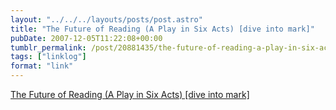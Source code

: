 ```yaml
---
layout: "../../../layouts/posts/post.astro"
title: "The Future of Reading (A Play in Six Acts) [dive into mark]"
pubDate: 2007-12-05T11:22:08+00:00
tumblr_permalink: /post/20881435/the-future-of-reading-a-play-in-six-acts-dive
tags: ["linklog"]
format: "link"
---
```


[The Future of Reading (A Play in Six Acts) [dive into mark]][1]

[1]: http://diveintomark.org/archives/2007/11/19/the-future-of-reading
